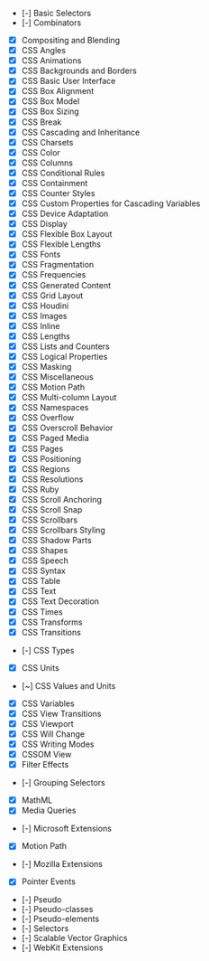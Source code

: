 - [-] Basic Selectors
- [-] Combinators
- [x] Compositing and Blending
- [x] CSS Angles
- [x] CSS Animations
- [x] CSS Backgrounds and Borders
- [x] CSS Basic User Interface
- [x] CSS Box Alignment
- [x] CSS Box Model
- [x] CSS Box Sizing
- [x] CSS Break
- [x] CSS Cascading and Inheritance
- [x] CSS Charsets
- [x] CSS Color
- [x] CSS Columns
- [x] CSS Conditional Rules
- [x] CSS Containment
- [x] CSS Counter Styles
- [x] CSS Custom Properties for Cascading Variables
- [x] CSS Device Adaptation
- [x] CSS Display
- [x] CSS Flexible Box Layout
- [x] CSS Flexible Lengths
- [x] CSS Fonts
- [x] CSS Fragmentation
- [x] CSS Frequencies
- [x] CSS Generated Content
- [x] CSS Grid Layout
- [x] CSS Houdini
- [x] CSS Images
- [x] CSS Inline
- [x] CSS Lengths
- [x] CSS Lists and Counters
- [x] CSS Logical Properties
- [x] CSS Masking
- [x] CSS Miscellaneous
- [x] CSS Motion Path
- [x] CSS Multi-column Layout
- [x] CSS Namespaces
- [x] CSS Overflow
- [x] CSS Overscroll Behavior
- [x] CSS Paged Media
- [x] CSS Pages
- [x] CSS Positioning
- [x] CSS Regions
- [x] CSS Resolutions
- [x] CSS Ruby
- [x] CSS Scroll Anchoring
- [x] CSS Scroll Snap
- [x] CSS Scrollbars
- [x] CSS Scrollbars Styling
- [x] CSS Shadow Parts
- [x] CSS Shapes
- [x] CSS Speech
- [x] CSS Syntax
- [x] CSS Table
- [x] CSS Text
- [x] CSS Text Decoration
- [x] CSS Times
- [x] CSS Transforms
- [x] CSS Transitions
- [-] CSS Types
- [x] CSS Units
- [~] CSS Values and Units
- [x] CSS Variables
- [x] CSS View Transitions
- [x] CSS Viewport
- [x] CSS Will Change
- [x] CSS Writing Modes
- [x] CSSOM View
- [x] Filter Effects
- [-] Grouping Selectors
- [x] MathML
- [x] Media Queries
- [-] Microsoft Extensions
- [x] Motion Path
- [-] Mozilla Extensions
- [x] Pointer Events
- [-] Pseudo
- [-] Pseudo-classes
- [-] Pseudo-elements
- [-] Selectors
- [-] Scalable Vector Graphics
- [-] WebKit Extensions
